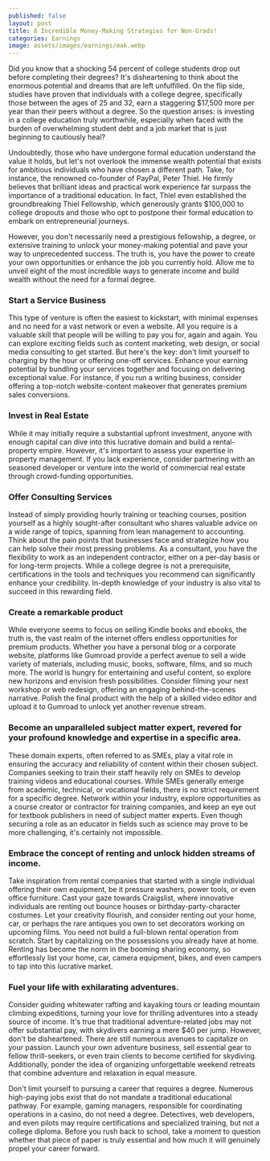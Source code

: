 ```yaml
---
published: false
layout: post
title: 8 Incredible Money-Making Strategies for Non-Grads!
categories: Earnings
image: assets/images/earnings/mak.webp
---
```

Did you know that a shocking 54 percent of college students drop out before completing their degrees? It's disheartening to think about the enormous potential and dreams that are left unfulfilled. On the flip side, studies have proven that individuals with a college degree, specifically those between the ages of 25 and 32, earn a staggering $17,500 more per year than their peers without a degree. So the question arises: is investing in a college education truly worthwhile, especially when faced with the burden of overwhelming student debt and a job market that is just beginning to cautiously heal?

Undoubtedly, those who have undergone formal education understand the value it holds, but let's not overlook the immense wealth potential that exists for ambitious individuals who have chosen a different path. Take, for instance, the renowned co-founder of PayPal, Peter Thiel. He firmly believes that brilliant ideas and practical work experience far surpass the importance of a traditional education. In fact, Thiel even established the groundbreaking Thiel Fellowship, which generously grants $100,000 to college dropouts and those who opt to postpone their formal education to embark on entrepreneurial journeys.

However, you don't necessarily need a prestigious fellowship, a degree, or extensive training to unlock your money-making potential and pave your way to unprecedented success. The truth is, you have the power to create your own opportunities or enhance the job you currently hold. Allow me to unveil eight of the most incredible ways to generate income and build wealth without the need for a formal degree.

### Start a Service Business
This type of venture is often the easiest to kickstart, with minimal expenses and no need for a vast network or even a website. All you require is a valuable skill that people will be willing to pay you for, again and again. You can explore exciting fields such as content marketing, web design, or social media consulting to get started. But here's the key: don't limit yourself to charging by the hour or offering one-off services. Enhance your earning potential by bundling your services together and focusing on delivering exceptional value. For instance, if you run a writing business, consider offering a top-notch website-content makeover that generates premium sales conversions.

### Invest in Real Estate
While it may initially require a substantial upfront investment, anyone with enough capital can dive into this lucrative domain and build a rental-property empire. However, it's important to assess your expertise in property management. If you lack experience, consider partnering with an seasoned developer or venture into the world of commercial real estate through crowd-funding opportunities.

### Offer Consulting Services
Instead of simply providing hourly training or teaching courses, position yourself as a highly sought-after consultant who shares valuable advice on a wide range of topics, spanning from lean management to accounting. Think about the pain points that businesses face and strategize how you can help solve their most pressing problems. As a consultant, you have the flexibility to work as an independent contractor, either on a per-day basis or for long-term projects. While a college degree is not a prerequisite, certifications in the tools and techniques you recommend can significantly enhance your credibility. In-depth knowledge of your industry is also vital to succeed in this rewarding field.

### Create a remarkable product
While everyone seems to focus on selling Kindle books and ebooks, the truth is, the vast realm of the internet offers endless opportunities for premium products. Whether you have a personal blog or a corporate website, platforms like Gumroad provide a perfect avenue to sell a wide variety of materials, including music, books, software, films, and so much more. The world is hungry for entertaining and useful content, so explore new horizons and envision fresh possibilities. Consider filming your next workshop or web redesign, offering an engaging behind-the-scenes narrative. Polish the final product with the help of a skilled video editor and upload it to Gumroad to unlock yet another revenue stream.

### Become an unparalleled subject matter expert, revered for your profound knowledge and expertise in a specific area. 
These domain experts, often referred to as SMEs, play a vital role in ensuring the accuracy and reliability of content within their chosen subject. Companies seeking to train their staff heavily rely on SMEs to develop training videos and educational courses. While SMEs generally emerge from academic, technical, or vocational fields, there is no strict requirement for a specific degree. Network within your industry, explore opportunities as a course creator or contractor for training companies, and keep an eye out for textbook publishers in need of subject matter experts. Even though securing a role as an educator in fields such as science may prove to be more challenging, it's certainly not impossible.

### Embrace the concept of renting and unlock hidden streams of income.
Take inspiration from rental companies that started with a single individual offering their own equipment, be it pressure washers, power tools, or even office furniture. Cast your gaze towards Craigslist, where innovative individuals are renting out bounce houses or birthday-party-character costumes. Let your creativity flourish, and consider renting out your home, car, or perhaps the rare antiques you own to set decorators working on upcoming films. You need not build a full-blown rental operation from scratch. Start by capitalizing on the possessions you already have at home. Renting has become the norm in the booming sharing economy, so effortlessly list your home, car, camera equipment, bikes, and even campers to tap into this lucrative market.

### Fuel your life with exhilarating adventures.
Consider guiding whitewater rafting and kayaking tours or leading mountain climbing expeditions, turning your love for thrilling adventures into a steady source of income. It's true that traditional adventure-related jobs may not offer substantial pay, with skydivers earning a mere $40 per jump. However, don't be disheartened. There are still numerous avenues to capitalize on your passion. Launch your own adventure business, sell essential gear to fellow thrill-seekers, or even train clients to become certified for skydiving. Additionally, ponder the idea of organizing unforgettable weekend retreats that combine adventure and relaxation in equal measure.

Don't limit yourself to pursuing a career that requires a degree. Numerous high-paying jobs exist that do not mandate a traditional educational pathway. For example, gaming managers, responsible for coordinating operations in a casino, do not need a degree. Detectives, web developers, and even pilots may require certifications and specialized training, but not a college diploma. Before you rush back to school, take a moment to question whether that piece of paper is truly essential and how much it will genuinely propel your career forward.
